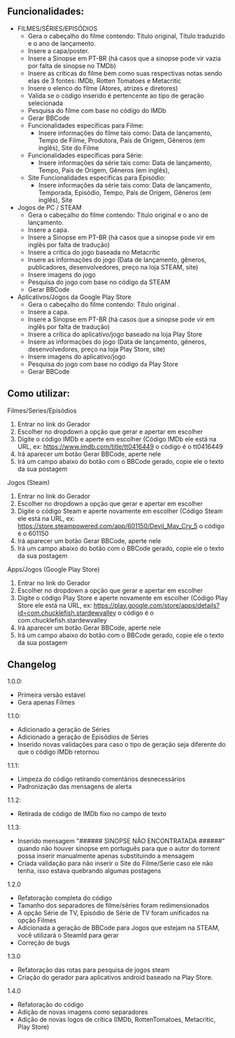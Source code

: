 

## **Funcionalidades:**

 - FILMES/SÉRIES/EPISÓDIOS
	 - Gera o cabeçalho do filme contendo: Título original, Título traduzido e o ano de lançamento.
	 - Insere a capa/poster.
	 - Insere a Sinopse em PT-BR (há casos que a sinopse pode vir vazia por falta de sinopse no TMDb)
	 - Insere as críticas do filme bem como suas respectivas notas sendo elas de 3 fontes: IMDb, Rotten Tomatoes e Metacritic
	 - Insere o elenco do filme (Atores, atrizes e diretores)
	 - Valida se o código inserido é pertencente ao tipo de geração selecionada
	 - Pesquisa do filme com base no código do IMDb 
	 - Gerar BBCode
	 - Funcionalidades específicas para Filme:
		 - Insere informações do filme tais como: Data de lançamento, Tempo de Filme, Produtora, País de Origem, Gêneros (em inglês), Site do Filme
	 - Funcionalidades específicas para Série:
	    - Insere informações da série tais como: Data de lançamento, Tempo, País de Origem, Gêneros (em inglês),
	 - Site Funcionalidades específicas para Episódio:
		 - Insere informações da série tais como: Data de lançamento, Temporada, Episódio, Tempo, País de Origem, Gêneros (em inglês), Site
 - Jogos de PC / STEAM
    - Gera o cabeçalho do filme contendo: Título original e o ano de lançamento.
    - Insere a capa.
    - Insere a Sinopse em PT-BR (há casos que a sinopse pode vir em inglês por falta de tradução)
    - Insere a crítica do jogo baseada no Metacritic
    - Insere as informações do jogo (Data de lançamento, gêneros, publicadores, desenvolvedores, preço na loja STEAM, site)
    - Insere imagens do jogo
    - Pesquisa do jogo com base no código da STEAM 
    - Gerar BBCode
 - Aplicativos/Jogos da Google Play Store
    - Gera o cabeçalho do filme contendo: Título original .
    - Insere a capa.
    - Insere a Sinopse em PT-BR (há casos que a sinopse pode vir em inglês por falta de tradução)
    - Insere a crítica do aplicativo/jogo baseado na loja Play Store
    - Insere as informações do jogo (Data de lançamento, gêneros, desenvolvedores, preço na loja Play Store, site)
    - Insere imagens do aplicativo/jogo
    - Pesquisa do jogo com base no código da Play Store 
    - Gerar BBCode

## Como utilizar:

Filmes/Series/Episódios
 1. Entrar no link do Gerador 
 2. Escolher no dropdown a opção que  gerar e apertar em escolher
 3. Digite o código IMDb e aperte em escolher (Código IMDb ele está na URL, ex: https://www.imdb.com/title/tt0416449 o código é o tt0416449 
 4. Irá aparecer um botão Gerar BBCode, aperte nele 
 5. Irá um campo abaixo do botão com o BBCode gerado, copie ele o texto da sua postagem

Jogos (Steam)
 1. Entrar no link do Gerador 
 2. Escolher no dropdown a opção que  gerar e apertar em escolher
 3. Digite o código Steam e aperte novamente em escolher (Código Steam ele está na URL, ex: https://store.steampowered.com/app/601150/Devil_May_Cry_5 o código é o 601150
 4. Irá aparecer um botão Gerar BBCode, aperte nele 
 5. Irá um campo abaixo do botão com o BBCode gerado, copie ele o texto da sua postagem

Apps/Jogos (Google Play Store)
 1. Entrar no link do Gerador 
 2. Escolher no dropdown a opção que  gerar e apertar em escolher
 3. Digite o código Play Store e aperte novamente em escolher (Código Play Store ele está na URL, ex: https://play.google.com/store/apps/details?id=com.chucklefish.stardewvalley o código é o com.chucklefish.stardewvalley
 4. Irá aparecer um botão Gerar BBCode, aperte nele 
 5. Irá um campo abaixo do botão com o BBCode gerado, copie ele o texto da sua postagem


## Changelog


1.0.0: 
- Primeira versão estável
- Gera apenas Filmes

1.1.0: 
- Adicionado a geração de Séries
- Adicionado a geração de Episódios de Séries
- Inserido novas validações para caso o tipo de geração seja diferente do que o código IMDb retornou

1.1.1: 
- Limpeza do código retirando comentários desnecessários
- Padronização das mensagens de alerta

1.1.2: 
- Retirada de código de IMDb fixo no campo de texto

1.1.3:
- Inserido mensagem "###### SINOPSE NÃO ENCONTRATADA ######" quando não houver sinopse em português para que o autor do torrent possa inserir manualmente apenas substituindo a mensagem
- Criada validação para não inserir o Site do Filme/Serie caso ele não tenha, isso estava quebrando algumas postagens

1.2.0
- Refatoração completa do código
- Tamanho dos separadores de filme/séries foram redimensionados
- A opção Série de TV, Episódio de Série de TV foram unificados na opção Filmes
- Adicionada a geração de BBCode para Jogos que estejam na STEAM, você utilizará o SteamId para gerar
- Correção de bugs

1.3.0
- Refatoração das rotas para pesquisa de jogos steam
- Criação do gerador para aplicativos android baseado na Play Store.

1.4.0
- Refatoração do código
- Adição de novas imagens como separadores
- Adição de novas logos de crítica (IMDb, RottenTomatoes, Metacritic, Play Store)
